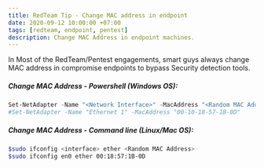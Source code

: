 ```yaml
---
title: RedTeam Tip - Change MAC address in endpoint
date: 2020-09-12 10:00:00 +07:00
tags: [redteam, endpoint, pentest]
description: Change MAC Address in endpoint machines.
---
```


In Most of the RedTeam/Pentest engagements, smart guys always change MAC address in compromise endpoints to bypass Security detection tools.

##### Change MAC Address - Powershell (Windows OS):
```powershell
Set-NetAdapter -Name "<Network Interface>" -MacAddress "<Random MAC Address>"
#Set-NetAdapter -Name "Ethernet 1" -MacAddress "00-10-18-57-1B-0D"
```
##### Change MAC Address - Command line (Linux/Mac OS):
```bash
$sudo ifconfig <interface> ether <Random MAC Address>
$sudo ifconfig en0 ether 00:18:57:1B-0D
```

